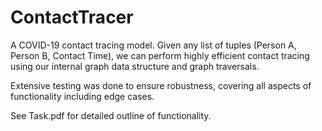 # ContactTracer

A COVID-19 contact tracing model.
Given any list of tuples (Person A, Person B, Contact Time), we can perform highly efficient contact tracing using our internal graph data structure and graph traversals.

Extensive testing was done to ensure robustness, covering all aspects of functionality including edge cases.

See Task.pdf for detailed outline of functionality.
